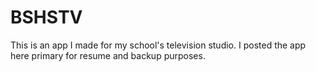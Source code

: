 # BSHSTV
This is an app I made for my school's television studio. I posted the app here primary for resume and backup purposes. 
